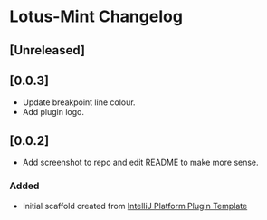 <!-- Keep a Changelog guide -> https://keepachangelog.com -->

# Lotus-Mint Changelog

## [Unreleased]
## [0.0.3]
- Update breakpoint line colour.
- Add plugin logo.
## [0.0.2]
- Add screenshot to repo and edit README to make more sense.
### Added
- Initial scaffold created from [IntelliJ Platform Plugin Template](https://github.com/JetBrains/intellij-platform-plugin-template)

